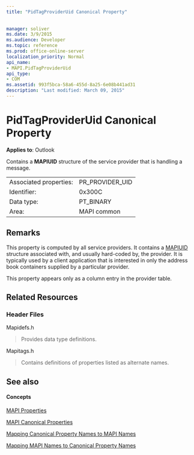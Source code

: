 ```yaml
---
title: "PidTagProviderUid Canonical Property"
 
 
manager: soliver
ms.date: 3/9/2015
ms.audience: Developer
ms.topic: reference
ms.prod: office-online-server
localization_priority: Normal
api_name:
- MAPI.PidTagProviderUid
api_type:
- COM
ms.assetid: 993f5bca-58a6-455d-8a25-6e08b441ad31
description: "Last modified: March 09, 2015"
---
```


# PidTagProviderUid Canonical Property

  
  
**Applies to**: Outlook 
  
Contains a **MAPIUID** structure of the service provider that is handling a message. 
  
|||
|:-----|:-----|
|Associated properties:  <br/> |PR_PROVIDER_UID  <br/> |
|Identifier:  <br/> |0x300C  <br/> |
|Data type:  <br/> |PT_BINARY  <br/> |
|Area:  <br/> |MAPI common  <br/> |
   
## Remarks

This property is computed by all service providers. It contains a [MAPIUID](mapiuid.md) structure associated with, and usually hard-coded by, the provider. It is typically used by a client application that is interested in only the address book containers supplied by a particular provider. 
  
This property appears only as a column entry in the provider table.
  
## Related Resources

### Header Files

Mapidefs.h
  
> Provides data type definitions.
    
Mapitags.h
  
> Contains definitions of properties listed as alternate names.
    
## See also

#### Concepts

[MAPI Properties](mapi-properties.md)
  
[MAPI Canonical Properties](mapi-canonical-properties.md)
  
[Mapping Canonical Property Names to MAPI Names](mapping-canonical-property-names-to-mapi-names.md)
  
[Mapping MAPI Names to Canonical Property Names](mapping-mapi-names-to-canonical-property-names.md)

